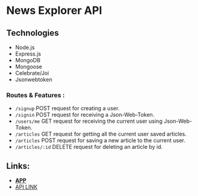 # News Explorer API

## Technologies

- Node.js
- Express.js
- MongoDB
- Mongoose
- Celebrate/Joi
- Jsonwebtoken

### Routes & Features :

- `/signup` POST request for creating a user.
- `/signin` POST request for receiving a Json-Web-Token.
- `/users/me` GET request for receiving the current user using Json-Web-Token.
- `/articles` GET request for getting all the current user saved articles.
- `/articles` POST request for saving a new article to the current user.
- `/articles/:id` DELETE request for deleting an article by id.

## Links:
- **[APP](https://newsexplorer-tamir.students.nomoredomainssbs.ru)**
- [API LINK](https://api.newsexplorer-tamir.students.nomoredomainssbs.ru)



